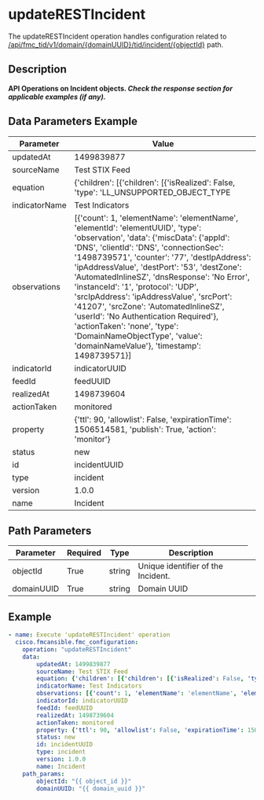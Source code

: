 # updateRESTIncident

The updateRESTIncident operation handles configuration related to [/api/fmc_tid/v1/domain/{domainUUID}/tid/incident/{objectId}](/paths//api/fmc_tid/v1/domain/{domain_uuid}/tid/incident/{object_id}.md) path.&nbsp;
## Description
**API Operations on Incident objects. _Check the response section for applicable examples (if any)._**

## Data Parameters Example
| Parameter | Value |
| --------- | -------- |
| updatedAt | 1499839877 |
| sourceName | Test STIX Feed |
| equation | {'children': [{'children': [{'isRealized': False, 'type': 'LL_UNSUPPORTED_OBJECT_TYPE|Port', 'value': 'IDREF:{http://hailataxii.com}Observable-fbdadbd3-dc8f-4f21-8736-1123903a056f'}], 'condition': 'EQUALS', 'isRealized': False, 'applyCondition': 'ANY'}, {'children': [{'isRealized': False, 'type': 'LL_UNSUPPORTED_OBJECT_TYPE|Port', 'value': 'IDREF:{http://hailataxii.com}Observable-ffed4f18-a648-4162-a088-a529f218ff96'}], 'condition': 'EQUALS', 'isRealized': False, 'applyCondition': 'ANY'}, {'children': [{'isRealized': False, 'type': 'IPV_4_ADDR', 'value': 'ipAddressValue'}], 'condition': 'EQUALS', 'isRealized': False, 'applyCondition': 'ANY'}, {'children': [{'isRealized': True, 'type': 'DomainNameObjectType', 'value': 'domainNameValue'}], 'condition': 'EQUALS', 'isRealized': True, 'applyCondition': 'ANY'}], 'isRealized': True, 'op': 'OR'} |
| indicatorName | Test Indicators |
| observations | [{'count': 1, 'elementName': 'elementName', 'elementId': 'elementUUID', 'type': 'observation', 'data': {'miscData': {'appId': 'DNS', 'clientId': 'DNS', 'connectionSec': '1498739571', 'counter': '77', 'destIpAddress': 'ipAddressValue', 'destPort': '53', 'destZone': 'AutomatedInlineSZ', 'dnsResponse': 'No Error', 'instanceId': '1', 'protocol': 'UDP', 'srcIpAddress': 'ipAddressValue', 'srcPort': '41207', 'srcZone': 'AutomatedInlineSZ', 'userId': 'No Authentication Required'}, 'actionTaken': 'none', 'type': 'DomainNameObjectType', 'value': 'domainNameValue'}, 'timestamp': 1498739571}] |
| indicatorId | indicatorUUID |
| feedId | feedUUID |
| realizedAt | 1498739604 |
| actionTaken | monitored |
| property | {'ttl': 90, 'allowlist': False, 'expirationTime': 1506514581, 'publish': True, 'action': 'monitor'} |
| status | new |
| id | incidentUUID |
| type | incident |
| version | 1.0.0 |
| name | Incident |

## Path Parameters
| Parameter | Required | Type | Description |
| --------- | -------- | ---- | ----------- |
| objectId | True | string <td colspan=3> Unique identifier of the Incident. |
| domainUUID | True | string <td colspan=3> Domain UUID |

## Example
```yaml
- name: Execute 'updateRESTIncident' operation
  cisco.fmcansible.fmc_configuration:
    operation: "updateRESTIncident"
    data:
        updatedAt: 1499839877
        sourceName: Test STIX Feed
        equation: {'children': [{'children': [{'isRealized': False, 'type': 'LL_UNSUPPORTED_OBJECT_TYPE|Port', 'value': 'IDREF:{http://hailataxii.com}Observable-fbdadbd3-dc8f-4f21-8736-1123903a056f'}], 'condition': 'EQUALS', 'isRealized': False, 'applyCondition': 'ANY'}, {'children': [{'isRealized': False, 'type': 'LL_UNSUPPORTED_OBJECT_TYPE|Port', 'value': 'IDREF:{http://hailataxii.com}Observable-ffed4f18-a648-4162-a088-a529f218ff96'}], 'condition': 'EQUALS', 'isRealized': False, 'applyCondition': 'ANY'}, {'children': [{'isRealized': False, 'type': 'IPV_4_ADDR', 'value': 'ipAddressValue'}], 'condition': 'EQUALS', 'isRealized': False, 'applyCondition': 'ANY'}, {'children': [{'isRealized': True, 'type': 'DomainNameObjectType', 'value': 'domainNameValue'}], 'condition': 'EQUALS', 'isRealized': True, 'applyCondition': 'ANY'}], 'isRealized': True, 'op': 'OR'}
        indicatorName: Test Indicators
        observations: [{'count': 1, 'elementName': 'elementName', 'elementId': 'elementUUID', 'type': 'observation', 'data': {'miscData': {'appId': 'DNS', 'clientId': 'DNS', 'connectionSec': '1498739571', 'counter': '77', 'destIpAddress': 'ipAddressValue', 'destPort': '53', 'destZone': 'AutomatedInlineSZ', 'dnsResponse': 'No Error', 'instanceId': '1', 'protocol': 'UDP', 'srcIpAddress': 'ipAddressValue', 'srcPort': '41207', 'srcZone': 'AutomatedInlineSZ', 'userId': 'No Authentication Required'}, 'actionTaken': 'none', 'type': 'DomainNameObjectType', 'value': 'domainNameValue'}, 'timestamp': 1498739571}]
        indicatorId: indicatorUUID
        feedId: feedUUID
        realizedAt: 1498739604
        actionTaken: monitored
        property: {'ttl': 90, 'allowlist': False, 'expirationTime': 1506514581, 'publish': True, 'action': 'monitor'}
        status: new
        id: incidentUUID
        type: incident
        version: 1.0.0
        name: Incident
    path_params:
        objectId: "{{ object_id }}"
        domainUUID: "{{ domain_uuid }}"

```